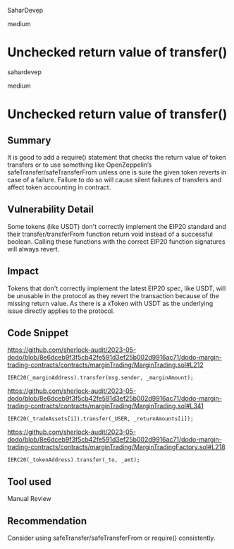 SaharDevep

medium

# Unchecked return value of transfer()

sahardevep

medium

# Unchecked return value of transfer()

## Summary

It is good to add a require() statement that checks the return value of token transfers or to use something like OpenZeppelin’s safeTransfer/safeTransferFrom unless one is sure the given token reverts in case of a failure. Failure to do so will cause silent failures of transfers and affect token accounting in contract.

## Vulnerability Detail

Some tokens (like USDT) don't correctly implement the EIP20 standard and their transfer/transferFrom function return void instead of a successful boolean. Calling these functions with the correct EIP20 function signatures will always revert.

## Impact

Tokens that don't correctly implement the latest EIP20 spec, like USDT, will be unusable in the protocol as they revert the transaction because of the missing return value. As there is a xToken with USDT as the underlying issue directly applies to the protocol.

## Code Snippet

https://github.com/sherlock-audit/2023-05-dodo/blob/8e6dceb9f3f5cb42fe591d3ef25b002d9916ac71/dodo-margin-trading-contracts/contracts/marginTrading/MarginTrading.sol#L212

```solidity
IERC20(_marginAddress).transfer(msg.sender, _marginAmount);
```
https://github.com/sherlock-audit/2023-05-dodo/blob/8e6dceb9f3f5cb42fe591d3ef25b002d9916ac71/dodo-margin-trading-contracts/contracts/marginTrading/MarginTrading.sol#L341

```solidity
IERC20(_tradeAssets[i]).transfer(_USER, _returnAmounts[i]);
```

https://github.com/sherlock-audit/2023-05-dodo/blob/8e6dceb9f3f5cb42fe591d3ef25b002d9916ac71/dodo-margin-trading-contracts/contracts/marginTrading/MarginTradingFactory.sol#L218

```solidity
IERC20(_tokenAddress).transfer(_to, _amt);
```

## Tool used

Manual Review

## Recommendation

Consider using safeTransfer/safeTransferFrom or require() consistently.

